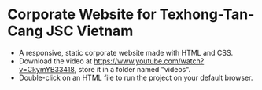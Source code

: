 # Corporate Website for Texhong-Tan-Cang JSC Vietnam
- A responsive, static corporate website made with HTML and CSS. 
- Download the video at https://www.youtube.com/watch?v=CkymYB33418, store it in a folder named "videos".
- Double-click on an HTML file to run the project on your default browser.
